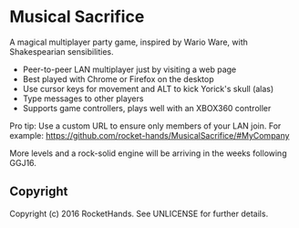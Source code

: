 Musical Sacrifice
=================

A magical multiplayer party game, inspired by Wario Ware, with Shakespearian sensibilities. 

* Peer-to-peer LAN multiplayer just by visiting a web page
* Best played with Chrome or Firefox on the desktop
* Use cursor keys for movement and ALT to kick Yorick's skull (alas)
* Type messages to other players
* Supports game controllers, plays well with an XBOX360 controller

Pro tip: Use a custom URL to ensure only members of your LAN join. For example: https://github.com/rocket-hands/MusicalSacrifice/#MyCompany

More levels and a rock-solid engine will be arriving in the weeks following GGJ16.

Copyright
---------

Copyright (c) 2016 RocketHands. See UNLICENSE for further details.
